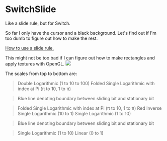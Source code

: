 # SwitchSlide
Like a slide rule, but for Switch.

So far I only have the cursor and a black background. Let's find out if I'm too dumb to figure out how to make the rest.

[How to use a slide rule.](https://www.sliderulemuseum.com/SR_Class/OS-ISRM_SlideRuleSeminar.pdf)

This might not be too bad if I can figure out how to make rectangles and apply textures with OpenGL.
![](https://user-images.githubusercontent.com/36782760/140880806-4bd9d857-4db1-4a09-a6aa-9d42377ae4d1.png)

The scales from top to bottom are:

>Double Logarithmic (1 to 10 to 100)
>Folded Single Logarithmic with index at Pi (π to 10, 1 to π)

>Blue line denoting boundary between sliding bit and stationary bit

>Folded Single Logarithmic with index at Pi (π to 10, 1 to π)
>Red Inverse Single Logarithmic (10 to 1)
>Single Logarithmic (1 to 10)

>Blue line denoting boundary between sliding bit and stationary bit

>Single Logarithmic (1 to 10)
>Linear (0 to 1)

